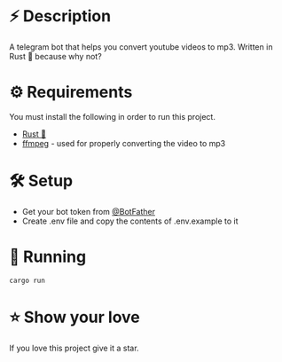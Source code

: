 # ⚡ Description

A telegram bot that helps you convert youtube videos to mp3. Written in Rust 🦀 because why not?

# :gear: Requirements

You must install the following in order to run this project.

- [Rust 🦀](https://rustup.rs/)
- [ffmpeg](https://ffmpeg.org/) - used for properly converting the video to mp3

# 🛠️ Setup

- Get your bot token from [@BotFather](https://t.me/botfather)
- Create .env file and copy the contents of .env.example to it

# 🚀 Running

```shell
cargo run
```

# ⭐ Show your love

If you love this project give it a star.
